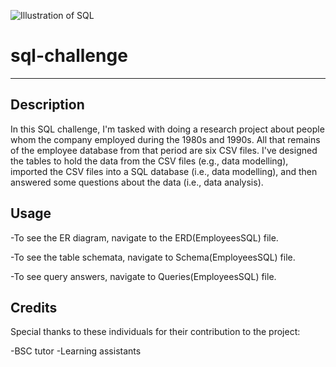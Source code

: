 ![Illustration of SQL](https://usa.bootcampcdn.com/wp-content/uploads/sites/106/2020/03/SQL-Coding-Class-San-Francisco-1.jpeg)
# sql-challenge
---
## Description 
In this SQL challenge, I'm tasked with doing a research project about people whom the company employed during the 1980s and 1990s. All that remains of the employee database from that period are six CSV files. I've designed the tables to hold the data from the CSV files (e.g., data modelling), imported the CSV files into a SQL database (i.e., data modelling), and then answered some questions about the data (i.e., data analysis). 
## Usage 

-To see the ER diagram, navigate to the ERD(EmployeesSQL) file.

-To see the table schemata, navigate to Schema(EmployeesSQL) file.

-To see query answers, navigate to Queries(EmployeesSQL) file.
## Credits
Special thanks to these individuals for their contribution to the project:

-BSC tutor
-Learning assistants
